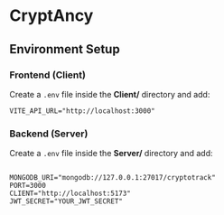# CryptAncy


## Environment Setup

### Frontend (Client)
Create a `.env` file inside the **Client/** directory and add:
```env
VITE_API_URL="http://localhost:3000"
```

### Backend (Server)
Create a `.env` file inside the **Server/** directory and add:

```env

MONGODB_URI="mongodb://127.0.0.1:27017/cryptotrack"
PORT=3000
CLIENT="http://localhost:5173"
JWT_SECRET="YOUR_JWT_SECRET"
```

